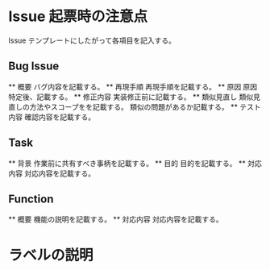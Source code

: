 # Issue 起票時の注意点
Issue テンプレートにしたがって各項目を記入する。
## Bug Issue
** 概要
バグ内容を記載する。
** 再現手順
再現手順を記載する。
** 原因
原因特定後、記載する。
** 修正内容
実装修正前に記載する。
** 類似見直し
類似見直しの方法やスコープをを記載する。
類似の問題があるか記載する。
** テスト内容
確認内容を記載する。

## Task
** 背景
作業前に共有すべき事柄を記載する。
** 目的
目的を記載する。
** 対応内容
対応内容を記載する。

## Function
** 概要
機能の説明を記載する。
** 対応内容
対応内容を記載する。

# ラベルの説明


